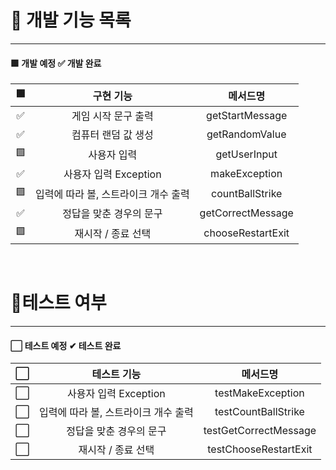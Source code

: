 
# 📒 개발 기능 목록

---

#### 🟩 개발 예정 ✅ 개발 완료

|     🟩     |         구현 기능         |       메서드명        |
|:----------:|:---------------------:|:-----------------:|
|     ✅     |      게임 시작 문구 출력      |  getStartMessage  |
|     ✅     |      컴퓨터 랜덤 값 생성      |  getRandomValue   | 
|     🟩     |        사용자 입력         |   getUserInput    |
|     ✅     |   사용자 입력 Exception    |   makeException   |
|     🟩     | 입력에 따라 볼, 스트라이크 개수 출력 |  countBallStrike  |
|     ✅     |     정답을 맞춘 경우의 문구     | getCorrectMessage |
|     🟩     |      재시작 / 종료 선택      | chooseRestartExit |

<br>

# 📒테스트 여부

---
#### ⬜ 테스트 예정 ✔ 테스트 완료

|    ⬜    |        테스트 기능         |         메서드명          |
|:-------:|:---------------------:|:---------------------:|
|    ⬜    |   사용자 입력 Exception    |   testMakeException   |
|    ⬜    | 입력에 따라 볼, 스트라이크 개수 출력 |  testCountBallStrike  |
|    ⬜    |     정답을 맞춘 경우의 문구     | testGetCorrectMessage |
|    ⬜     |      재시작 / 종료 선택      | testChooseRestartExit |



